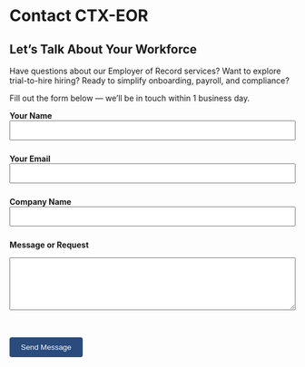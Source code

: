 # Contact CTX-EOR

## Let’s Talk About Your Workforce

Have questions about our Employer of Record services? Want to explore trial-to-hire hiring? Ready to simplify onboarding, payroll, and compliance?

Fill out the form below — we’ll be in touch within 1 business day.

<form name="contact" method="POST" netlify>
  <input type="hidden" name="form-name" value="contact" />

  **Your Name**  
  <input type="text" name="name" required style="width:100%; padding:8px; margin-bottom:10px;" />

  **Your Email**  
  <input type="email" name="email" required style="width:100%; padding:8px; margin-bottom:10px;" />

  **Company Name**  
  <input type="text" name="company" style="width:100%; padding:8px; margin-bottom:10px;" />

  **Message or Request**  
  <textarea name="message" rows="5" style="width:100%; padding:8px;" required></textarea>

  <br><br>
  <button type="submit" style="padding:10px 20px; background-color:#2A4B7C; color:white; border:none; border-radius:4px;">Send Message</button>
</form>
